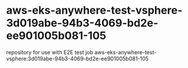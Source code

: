 # aws-eks-anywhere-test-vsphere-3d019abe-94b3-4069-bd2e-ee901005b081-105
repository for use with E2E test job aws-eks-anywhere-test-vsphere:3d019abe-94b3-4069-bd2e-ee901005b081-105
